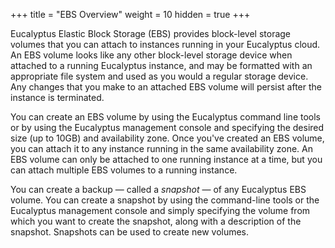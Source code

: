 +++
title = "EBS Overview"
weight = 10
hidden = true
+++

Eucalyptus Elastic Block Storage (EBS) provides block-level storage volumes that you can attach to instances running in your Eucalyptus cloud. An EBS volume looks like any other block-level storage device when attached to a running Eucalyptus instance, and may be formatted with an appropriate file system and used as you would a regular storage device. Any changes that you make to an attached EBS volume will persist after the instance is terminated. 

You can create an EBS volume by using the Eucalyptus command line tools or by using the Eucalyptus management console and specifying the desired size (up to 10GB) and availability zone. Once you've created an EBS volume, you can attach it to any instance running in the same availability zone. An EBS volume can only be attached to one running instance at a time, but you can attach multiple EBS volumes to a running instance. 

You can create a backup — called a *snapshot* — of any Eucalyptus EBS volume. You can create a snapshot by using the command-line tools or the Eucalyptus management console and simply specifying the volume from which you want to create the snapshot, along with a description of the snapshot. Snapshots can be used to create new volumes. 


